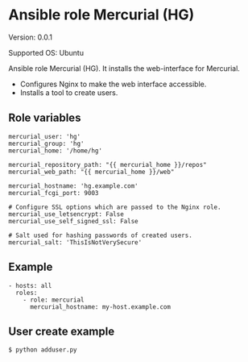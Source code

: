 # Ansible role Mercurial (HG)

Version: 0.0.1

Supported OS: Ubuntu

Ansible role Mercurial (HG). It installs the web-interface for Mercurial.

- Configures Nginx to make the web interface accessible.
- Installs a tool to create users.

## Role variables

```
mercurial_user: 'hg'
mercurial_group: 'hg'
mercurial_home: '/home/hg'

mercurial_repository_path: "{{ mercurial_home }}/repos"
mercurial_web_path: "{{ mercurial_home }}/web"

mercurial_hostname: 'hg.example.com'
mercurial_fcgi_port: 9003

# Configure SSL options which are passed to the Nginx role.
mercurial_use_letsencrypt: False
mercurial_use_self_signed_ssl: False

# Salt used for hashing passwords of created users.
mercurial_salt: 'ThisIsNotVerySecure'
```

## Example
```
- hosts: all
  roles:
    - role: mercurial
      mercurial_hostname: my-host.example.com
```

## User create example
```
$ python adduser.py
```
